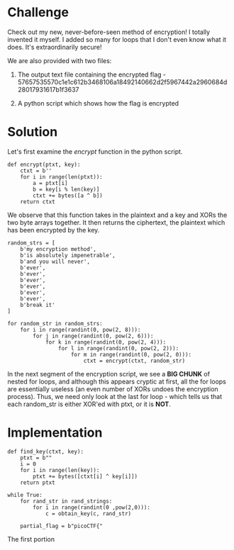 # Challenge 

Check out my new, never-before-seen method of encryption! I totally invented it myself. I added so many for loops that I don't even know what it does. It's extraordinarily secure!

We are also provided with two files:

1. The output text file containing the encrypted flag - 57657535570c1e1c612b3468106a18492140662d2f5967442a2960684d28017931617b1f3637

2. A python script which shows how the flag is encrypted

# Solution 

Let's first examine the *encrypt* function in the python script.

```
def encrypt(ptxt, key):
    ctxt = b''
    for i in range(len(ptxt)):
        a = ptxt[i]
        b = key[i % len(key)]
        ctxt += bytes([a ^ b])
    return ctxt
```    

We observe that this function takes in the plaintext and a key and XORs the two byte arrays together. It then returns the ciphertext, the plaintext which has been encrypted by the key.

```
random_strs = [
    b'my encryption method',
    b'is absolutely impenetrable',
    b'and you will never',
    b'ever',
    b'ever',
    b'ever',
    b'ever',
    b'ever',
    b'ever',
    b'break it'
]

for random_str in random_strs:
    for i in range(randint(0, pow(2, 8))):
        for j in range(randint(0, pow(2, 6))):
            for k in range(randint(0, pow(2, 4))):
                for l in range(randint(0, pow(2, 2))):
                    for m in range(randint(0, pow(2, 0))):
                        ctxt = encrypt(ctxt, random_str) 
```
                        
In the next segment of the encryption script, we see a **BIG CHUNK** of nested for loops, and although this appears cryptic at first, all the for loops are essentially useless (an even number of XORs undoes the encryption process). Thus, we need only look at the last for loop - which tells us that each random_str is either XOR'ed with ptxt, or it is **NOT**.   

# Implementation 

```
def find_key(ctxt, key):
	ptxt = b""
	i = 0 
	for i in range(len(key)):
		ptxt += bytes([ctxt[i] ^ key[i]])
	return ptxt	
  
while True:
	for rand_str in rand_strings:
		for i in range(randint(0 ,pow(2,0))):
			c = obtain_key(c, rand_str)	

	partial_flag = b"picoCTF{" 
```

The first portion 



